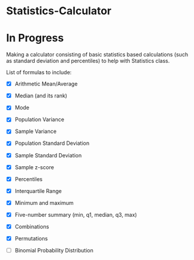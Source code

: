 # Statistics-Calculator
# In Progress

Making a calculator consisting of basic statistics based calculations 
(such as standard deviation and percentiles) to help with Statistics class.

List of formulas to include:
- [x] Arithmetic Mean/Average
- [x] Median (and its rank)
- [x] Mode
- [x] Population Variance
- [x] Sample Variance
- [x] Population Standard Deviation
- [x] Sample Standard Deviation
- [x] Sample z-score
- [x] Percentiles
- [x] Interquartile Range
- [x] Minimum and maximum
- [x] Five-number summary (min, q1, median, q3, max)
- [x] Combinations
- [x] Permutations
- [ ] Binomial Probability Distribution

